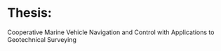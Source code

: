 # Thesis:
Cooperative Marine Vehicle Navigation and Control with Applications to Geotechnical Surveying
